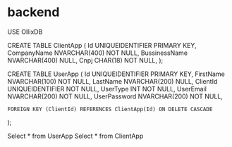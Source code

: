 # backend

USE OllixDB

CREATE TABLE ClientApp (
    Id UNIQUEIDENTIFIER PRIMARY KEY,
    CompanyName NVARCHAR(400) NOT NULL,
    BussinessName NVARCHAR(400) NULL,
    Cnpj CHAR(18) NOT NULL,
);

CREATE TABLE UserApp (
    Id UNIQUEIDENTIFIER PRIMARY KEY,
    FirstName NVARCHAR(100) NOT NULL,
    LastName NVARCHAR(200) NULL,
    ClientId UNIQUEIDENTIFIER NOT NULL,
    UserType INT NOT NULL,
    UserEmail NVARCHAR(200) NOT NULL,
    UserPassword NVARCHAR(200) NOT NULL,

    FOREIGN KEY (ClientId) REFERENCES ClientApp(Id) ON DELETE CASCADE
);

Select * from UserApp
Select * from ClientApp
